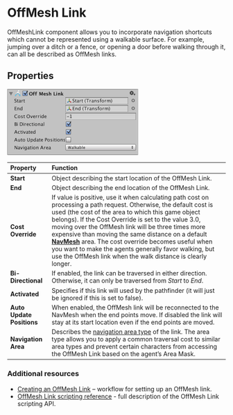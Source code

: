 # OffMesh Link

OffMeshLink component allows you to incorporate navigation shortcuts which cannot be represented using a walkable surface. For example, jumping over a ditch or a fence, or opening a door before walking through it, can all be described as OffMesh links.

## Properties

![](./Images/OffMeshLink.png)

| Property| Function |
|:---|:---|
| **Start** | Object describing the start location of the OffMesh Link. |
| **End** | Object describing the end location of the OffMesh Link. |
| **Cost Override** | If value is positive, use it when calculating path cost on processing a path request. Otherwise, the default cost is used (the cost of the area to which this game object belongs). If the Cost Override is set to the value 3.0, moving over the OffMesh link will be three times more expensive than moving the same distance on a default [**NavMesh**][1] area. The cost override becomes useful when you want to make the agents generally favor walking, but use the OffMesh link when the walk distance is clearly longer. |
| **Bi-Directional** | If enabled, the link can be traversed in either direction. Otherwise, it can only be traversed from _Start_ to _End_. |
| **Activated** | Specifies if this link will used by the pathfinder (it will just be ignored if this is set to false). |
| **Auto Update Positions** | When enabled, the OffMesh link will be reconnected to the NavMesh when the end points move. If disabled the link will stay at its start location even if the end points are moved. |
| **Navigation Area** | Describes the [navigation area type](./AreasAndCosts.md) of the link. The area type allows you to apply a common traversal cost to similar area types and prevent certain characters from accessing the OffMesh Link based on the agent’s Area Mask. |

[1]: ./BuildingNavMesh.md "A mesh that Unity generates to approximate the walkable areas and obstacles in your environment for path finding and AI-controlled navigation."


### Additional resources

- [Creating an OffMesh Link](./CreateOffMeshLink.md) – workflow for setting up an OffMesh link.
- [OffMesh Link scripting reference](https://docs.unity3d.com/ScriptReference/AI.OffMeshLink.html) - full description of the OffMesh Link scripting API.
